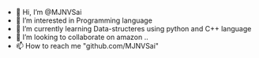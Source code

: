 - 👋 Hi, I’m @MJNVSai
- 👀 I’m interested in Programming language
- 🌱 I’m currently learning Data-structeres using python and C++ language 
- 💞️ I’m looking to collaborate on amazon ..
- 📫 How to reach me "github.com/MJNVSai"

<!---
MJNVSai/MJNVSai is a ✨ special ✨ repository because its `README.md` (this file) appears on your GitHub profile.
You can click the Preview link to take a look at your changes.
--->
